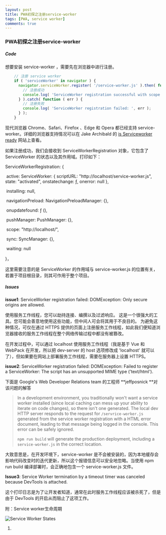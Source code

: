 ```yaml
---
layout: post
title: PWA初探之注册service-worker
tags: [PWA, service worker]
comments: true
---
```



### PWA初探之注册service-worker

##### Code

想要安装 service-worker ，需要先在浏览器中进行注册。

```javascript
	// 注册 service worker
	if ( 'serviceWorker' in navigator ) {
      navigator.serviceWorker.register( '/service-worker.js' ).then( function ( registration ) {
        // 注册成功
        console.log( 'ServiceWorker registration successful with scope: ', registration.scope );
      } ).catch( function ( err ) {
        // 注册失败 
        console.log( 'ServiceWorker registration failed: ', err );
      } );
    }
```

现代浏览器 Chrome、Safari、Firefox 、Edge 和 Opera 都已经支持 service-worker。详细的浏览器支持情况可以在 Jake Archibald 的 [is Serviceworker ready](https://jakearchibald.github.io/isserviceworkerready/) 网站上查看。

如果注册成功，我们会接收到 ServiceWorkerRegistration 对象，它包含了ServiceWorker 的状态以及其作用域。打印如下：

ServiceWorkerRegistration: {

​    active:
        ServiceWorker: { 
            scriptURL: "http://localhost/service-worker.js", 
            state: "activated", 
            onstatechange: ƒ, 
            onerror: null
        },

​    installing: null,

​    navigationPreload: NavigationPreloadManager: {},

​    onupdatefound: ƒ (),

​    pushManager: PushManager: {},

​    scope: "http://localhost/",

​    sync: SyncManager: {},

​    waiting: null

}，

这里需要注意的是 ServiceWorker 的作用域与 service-worker.js 的位置有关，若置于项目根目录，则其可作用于整个项目。



##### Issues

**issue1**: ServiceWorker registration failed:  DOMException: Only secure origins are allowed.

使用服务工作线程，您可以劫持连接、编撰以及过滤响应。 这是一个很强大的工具。您可能会善意地使用这些功能，但中间人可会将其用于不良目的。 为避免这种情况，可仅在通过 HTTPS 提供的页面上注册服务工作线程，如此我们便知道浏览器接收的服务工作线程在整个网络传输过程中都没有被篡改。

在开发过程中，可以通过 localhost 使用服务工作线程（我是基于 Vue 和 WebPack 在开发，所以把 dev-server 的 host 选项修改成 'localhost' 就可以了），但如果要在网站上部署服务工作线程，需要在服务器上设置 HTTPS。

**issue2**: ServiceWorker registration failed:  DOMException: Failed to register a ServiceWorker: The script has an unsupported MIME type ('text/html').

下面是 Google's Web Developer Relations team 的工程师 **jeffposnick **对该问题的解答

> In a development environment, you traditionally won't want a service worker installed (since local caching can mess up your ability to iterate on code changes), so there isn't one generated. The local dev HTTP server responds to the request for `/servrice-worker.js` generated from the service worker registration with a HTML error document, leading to that message being logged in the console. This error can be safely ignored.
>
> `npm run build` will generate the production deployment, including a `service-worker.js` in the correct location.

大致意思是，在开发环境下，service-worker 是不会被安装的，因为本地缓存会影响代码改变时的迭代更新，所以这个报错信息可以安全地忽略。当使用 npm run build 编译部署时，会正确地包含一个 service-worker.js 文件。

**Issue3**: Service Worker termination by a timeout timer was canceled because DevTools is attached.

这个打印日志是为了让开发者知道，通常在此时服务工作线程应该被杀死了，但是由于 DevTools 的开启从而阻止了这项工作。



附：Service worker生命周期

![Service Worker States](https://bitsofco.de/content/images/2016/07/Lifecycle-3.png)





1. ​